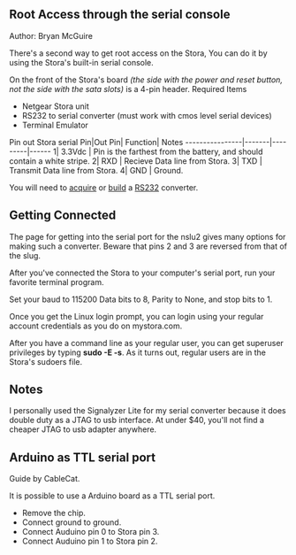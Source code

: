 ## Root Access through the serial console

Author: Bryan McGuire

There's a second way to get root access on the Stora, You can do it by using the Stora's built-in serial console.

On the front of the Stora's board *(the side with the power and reset button, not the side with the sata slots)* is a 4-pin header.
Required Items

- Netgear Stora unit
- RS232 to serial converter (must work with cmos level serial devices)
- Terminal Emulator

Pin out
Stora serial Pin|Out Pin| Function| Notes
----------------|-------|---------|------
1| 3.3Vdc | Pin is the farthest from the battery, and should contain a white stripe.
2| RXD    | Recieve Data line from Stora.
3| TXD    | Transmit Data line from Stora.
4| GND    | Ground.

You will need to [acquire](http://www.usconverters.com/?gclid=CLiU5NjCn6ECFdFW2god0iyUxA) or [build](http://www.lammertbies.nl/comm/info/RS-232_null_modem.html) a [RS232](http://en.wikipedia.org/wiki/RS-232) converter.

## Getting Connected

The page for getting into the serial port for the nslu2 gives many options for making such a converter. Beware that pins 2 and 3 are reversed from that of the slug.

After you've connected the Stora to your computer's serial port, run your favorite terminal program.

Set your baud to 115200 Data bits to 8, Parity to None, and stop bits to 1.

Once you get the Linux login prompt, you can login using your regular account credentials as you do on mystora.com.

After you have a command line as your regular user, you can get superuser privileges by typing **sudo -E -s**. As it turns out, regular users are in the Stora's sudoers file.

## Notes

I personally used the Signalyzer Lite for my serial converter because it does double duty as a JTAG to usb interface. At under $40, you'll not find a cheaper JTAG to usb adapter anywhere.

## Arduino as TTL serial port

Guide by CableCat.

It is possible to use a Arduino board as a TTL serial port.

- Remove the chip.
- Connect ground to ground.
- Connect Auduino pin 0 to Stora pin 3.
- Connect Auduino pin 1 to Stora pin 2.
